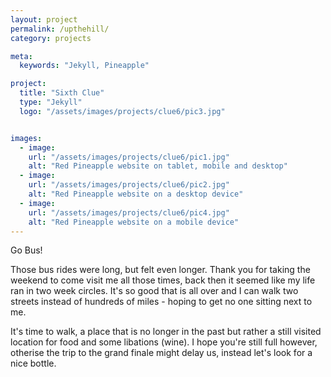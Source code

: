 ```yaml
---
layout: project
permalink: /upthehill/
category: projects

meta:
  keywords: "Jekyll, Pineapple"

project:
  title: "Sixth Clue"
  type: "Jekyll"
  logo: "/assets/images/projects/clue6/pic3.jpg"


images:
  - image:
    url: "/assets/images/projects/clue6/pic1.jpg"
    alt: "Red Pineapple website on tablet, mobile and desktop"
  - image:
    url: "/assets/images/projects/clue6/pic2.jpg"
    alt: "Red Pineapple website on a desktop device"
  - image:
    url: "/assets/images/projects/clue6/pic4.jpg"
    alt: "Red Pineapple website on a mobile device"
---
```


<p>Go Bus!</p>
<p></p>
<p>Those bus rides were long, but felt even longer. Thank you for taking the weekend to come visit me all those times, back then it seemed like my life ran in two week circles.  It's so good that is all over and I can walk two streets instead of hundreds of miles - hoping to get no one sitting next to me. </p>
<p></p>
<p>It's time to walk, a place that is no longer in the past but rather a still visited location for food and some libations (wine). I hope you're still full however, otherise the trip to the grand finale might delay us, instead let's look for a nice bottle.  </p>
